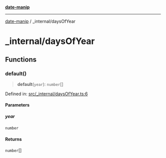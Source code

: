 [**date-manip**](../index.md)

***

[date-manip](../modules.md) / \_internal/daysOfYear

# \_internal/daysOfYear

## Functions

### default()

> **default**(`year`): `number`[]

Defined in: [src/\_internal/daysOfYear.ts:6](https://github.com/fengxinming/date-manip/blob/c2d62c1a39faed6b959a43feaabc15f4e2d60a5a/src/_internal/daysOfYear.ts#L6)

#### Parameters

##### year

`number`

#### Returns

`number`[]
